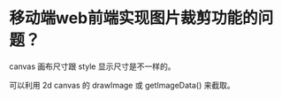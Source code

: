# 移动端web前端实现图片裁剪功能的问题？

canvas 画布尺寸跟 style 显示尺寸是不一样的。  

可以利用 2d canvas 的 drawImage 或 getImageData() 来截取。